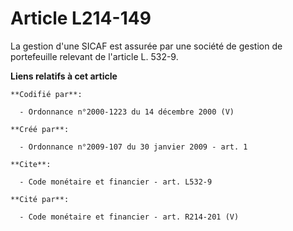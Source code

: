 # Article L214-149

La gestion d'une SICAF est assurée par une société de gestion de portefeuille relevant de l'article L. 532-9.

**Liens relatifs à cet article**

	**Codifié par**:

	  - Ordonnance n°2000-1223 du 14 décembre 2000 (V)

	**Créé par**:

	  - Ordonnance n°2009-107 du 30 janvier 2009 - art. 1

	**Cite**:

	  - Code monétaire et financier - art. L532-9

	**Cité par**:

	  - Code monétaire et financier - art. R214-201 (V)
